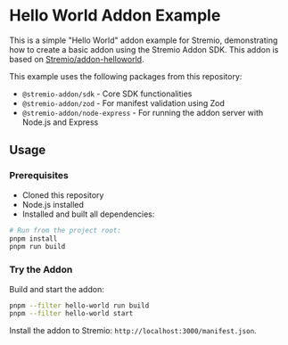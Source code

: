 # Hello World Addon Example

This is a simple "Hello World" addon example for Stremio, demonstrating how to create a basic addon using the Stremio Addon SDK. This addon is based on [Stremio/addon-helloworld](https://github.com/Stremio/addon-helloworld).

This example uses the following packages from this repository:

- `@stremio-addon/sdk` - Core SDK functionalities
- `@stremio-addon/zod` - For manifest validation using Zod
- `@stremio-addon/node-express` - For running the addon server with Node.js and Express

## Usage

### Prerequisites

- Cloned this repository
- Node.js installed
- Installed and built all dependencies:

```bash
# Run from the project root:
pnpm install
pnpm run build
```

### Try the Addon

Build and start the addon:

```bash
pnpm --filter hello-world run build
pnpm --filter hello-world start
```

Install the addon to Stremio: `http://localhost:3000/manifest.json`.

